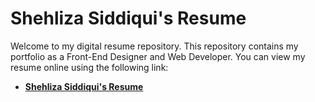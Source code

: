 # Shehliza Siddiqui's Resume

Welcome to my digital resume repository. This repository contains my portfolio as a Front-End Designer and Web Developer. You can view my resume online using the following link:

- **[Shehliza Siddiqui's Resume](https://shehliza-siddiqui.github.io/Resume/)**
